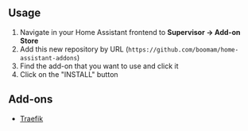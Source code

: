 ## Usage

1. Navigate in your Home Assistant frontend to __Supervisor -> Add-on Store__
2. Add this new repository by URL (`https://github.com/boomam/home-assistant-addons`)
3. Find the add-on that you want to use and click it
4. Click on the "INSTALL" button

## Add-ons
* [Traefik](traefik/README.md)
